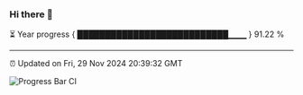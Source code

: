### Hi there 👋

⏳ Year progress { ███████████████████████████▁▁▁ } 91.22 %

---

⏰ Updated on Fri, 29 Nov 2024 20:39:32 GMT

![Progress Bar CI](https://github.com/IshwaranRudhara/GIT-ACTION/workflows/Progress%20Bar%20CI/badge.svg)

